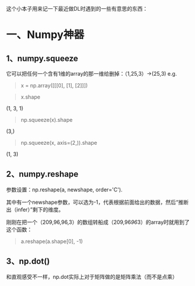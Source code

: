 这个小本子用来记一下最近做DL时遇到的一些有意思的东西：
# 一、Numpy神器
## 1、numpy.squeeze
它可以把任何一个含有1维的array的那一维给删掉：（1,25,3）->(25,3)
e.g.
> x = np.array([[[0], [1], [2]]])

> x.shape

(1, 3, 1)

>np.squeeze(x).shape

(3,)

> np.squeeze(x, axis=(2,)).shape

(1, 3)

## 2、numpy.reshape
参数设置：np.reshape(a, newshape, order='C').

其中有一个newshape参数，可以选为-1，代表根据前面给出的数据，然后“推断出（infer）”剩下的维度。

刚刚在把一个（209,96,96,3）的数组转船成（209,96*96*3）的array时就用到了这个函数：
> a.reshape(a.shape[0], -1)

## 3、np.dot()
和直观感受不一样，np.dot实际上对于矩阵做的是矩阵乘法（而不是点乘）



 

